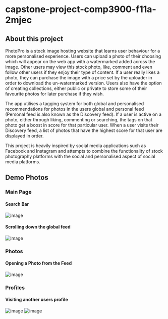 # capstone-project-comp3900-f11a-2mjec

## About this project
PhotoPro is a stock image hosting website that learns user behaviour for a more personalised experience. Users can upload a photo of their choosing which will appear on the web app with a watermarked added across the image. Other users may view this stock photo, like, comment and even follow other users if they enjoy their type of content. If a user really likes a photo, they can purchase the image with a price set by the uploader in order to download the un-watermarked version. Users also have the option of creating collections, either public or private to store some of their favourite photos for later purchase if they wish. 

The app utilises a tagging system for both global and personalised recommendations for photos in the users global and personal feed (Personal feed is also known as the Discovery feed). If a user is active on a photo, either through liking, commenting or searching, the tags on that photo get a boost in score for that particular user. When a user visits their Discovery feed, a list of photos that have the highest score for that user are displayed in order. 

This project is heavily inspired by social media applications such as Facebook and Instagram and attempts to combine the functionality of stock photography platforms with the social and personalised aspect of social media platforms. 


## Demo Photos
### Main Page
#### Search Bar
![image](https://drive.google.com/uc?export=view&id=1HEH49XFIUb4NbsNY2W1_5LJSdhAuA6H8)

#### Scrolling down the global feed 
![image](https://drive.google.com/uc?export=view&id=1JD4x02nAPL3uPzue8er9TT62LH198)


### Photos
#### Opening a Photo from the Feed 
![image](https://drive.google.com/uc?export=view&id=1sTGLQ2lFHuyzGWXjreX0aCdQP93BGle0)


### Profiles
#### Visiting another users profile
![image](https://drive.google.com/uc?export=view&id=1uPJHDy5FuagRUMfdk_u1NKlYKFtqyLuc)
![image](https://drive.google.com/uc?export=view&id=17wuomVqaPspuX15jejhOua1Nlu1B_CnS)









